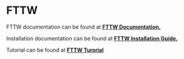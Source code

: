 # FTTW
FTTW documentation can be found at [**FTTW Documentation.**](http://www.fftw.org/fftw3_doc/)

Installation documentation can be found at [**FTTW Installation Guide.**](http://www.fftw.org/fftw3_doc/Installation-and-Customization.html#Installation-and-Customization)

Tutorial can be found at [**FTTW Turorial**](http://www.fftw.org/fftw3_doc/Tutorial.html#Tutorial)
